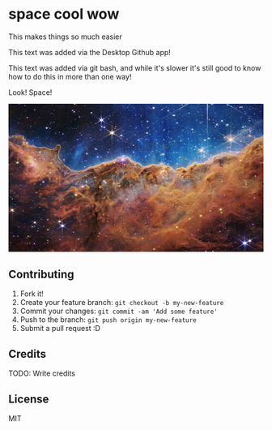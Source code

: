 # space cool wow

This makes things so much easier

This text was added via the Desktop Github app!

This text was added via git bash, and while it's slower it's still good to know how to do this in more than one way!

Look! Space!

![space](Banner.jpg "James Webb Nebula Image")

## Contributing

1. Fork it!
2. Create your feature branch: `git checkout -b my-new-feature`
3. Commit your changes: `git commit -am 'Add some feature'`
4. Push to the branch: `git push origin my-new-feature`
5. Submit a pull request :D

## Credits

TODO: Write credits

## License

MIT
